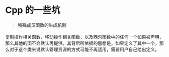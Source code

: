 
# Cpp 的一些坑

>#### 特殊成员函数的生成机制

复制操作相关函数，移动操作相关函数，以及西沟函数中的任何一个如果被声明，那么其他的函不会默认再提供。其背后所依据的思想是，如果定义了其中一个，那么对于这个类来说默认管理资源的方式可能不再适用，需要用户自己给出定义。